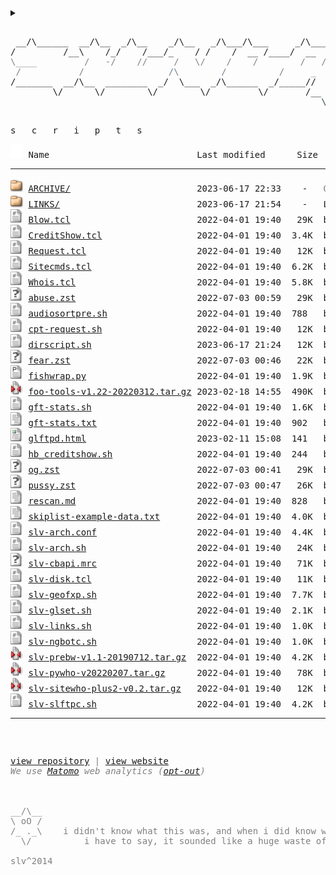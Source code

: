 <html lang="en-US">
<head>
<details><summary></summary>

<title>{{ site.title | default: site.github.repository_name }}</title>
<meta charset="UTF-8">
<link rel="shortcut icon" href="favicon.ico" type="image/x-icon" />
<link rel="stylesheet" href="assets/css/style.css" />
<script type="text/javascript" src="assets/js/piwik.js"></script>
<script type="text/javascript" src="assets/js/updated.js"></script>
</details>
</head>
<body onLoad="lastUpdated('README.md');">  
<div class="slvlogo">
<pre>
<!-- ``` -->
 __/\______  __/\__  _/\__    _/\__   _/\___/\___     _/\____   mfn^AiiA
/         /__\    /_/    /___/_    / /    /  __ /____/  __  /___
<span style="color:Gray;">\____         /   -/    //     /   \/    /    /        /   /    \</span>
<span style="color:SlateGray;"> /           /                /\        /          /     _      /</span>
/_______  __/\__  ________  _/  \___  _/\______  _/_____//     /
        \/      \/        \/        \/         \/       /__  _/
<span style="color:DarkSlateGray;">                                                           \/</span>
<!-- ``` -->
</pre>
</div>
<div class="txtscripts">
<pre>s   c   r   i   p   t   s</pre>
</div>
<pre><img src="assets/icons/blank.gif" alt="Icon "> Name                            Last modified      Size  Description<hr><img src="assets/icons/folder.gif" width="20" height="22" alt="[DIR]"> <a href="ARCHIVE/">ARCHIVE/</a>                        2023-06-17 22:33    -   <font color='Gray'>OLD: archived scripts</font>
<img src="assets/icons/folder.gif" width="20" height="22" alt="[DIR]"> <a href="LINKS/">LINKS/</a>                          2023-06-17 21:54    -   LINKS: other websites with scripts, repos and mirrors
<img src="assets/icons/script.gif" width="20" height="22" alt="[TXT]"> <a href="Blow.tcl">Blow.tcl</a>                        2022-04-01 19:40   29K  by <b>comp, slv</b> - !blow plugin updated with CBC keyx, goes with <a href='fishwrap.py'>fishwrap.py</a>
<img src="assets/icons/script.gif" width="20" height="22" alt="[TXT]"> <a href="CreditShow.tcl">CreditShow.tcl</a>                  2022-04-01 19:40  3.4K  by <b>Holybull, slv</b> - !credits plugin for ngBot, uses <a href='hb_creditshow.sh'>hb_credshow.sh</a>
<img src="assets/icons/script.gif" width="20" height="22" alt="[TXT]"> <a href="Request.tcl">Request.tcl</a>                     2022-04-01 19:40   12K  by <b>comp, slv</b> - !requests ngBot plugin that uses nickdb, goes with <a href='cpt-request.sh'>cpt-request.sh</a>
<img src="assets/icons/script.gif" width="20" height="22" alt="[TXT]"> <a href="Sitecmds.tcl">Sitecmds.tcl</a>                    2022-04-01 19:40  6.2K  by <b>comp, slv</b> - !site plugin updated to work with ngBot
<img src="assets/icons/script.gif" width="20" height="22" alt="[TXT]"> <a href="Whois.tcl">Whois.tcl</a>                       2022-04-01 19:40  5.8K  by <b>comp, E-Liquid, slv</b> - !whois plugin updated to work with ngBot
<img src="assets/icons/unknown.gif" width="20" height="22" alt="[   ]"> <a href="abuse.zst">abuse.zst</a>                       2022-07-03 00:59   29K  by <b>slv</b> - pcustom zs-ng ngBot theme 'abuse' | <a href='abuse.log'>preview</a> | <a href='abuse.zst'>download</a>
<img src="assets/icons/script.gif" width="20" height="22" alt="[TXT]"> <a href="audiosortpre.sh">audiosortpre.sh</a>                 2022-04-01 19:40  788   by <b>slv</b> - little wrapper cscript for audiosorting after pre
<img src="assets/icons/script.gif" width="20" height="22" alt="[TXT]"> <a href="cpt-request.sh">cpt-request.sh</a>                  2022-04-01 19:40   12K  by <b>comp</b> - goes with <a href='Requests.tcl'>Requests.tcl</a>
<img src="assets/icons/script.gif" width="20" height="22" alt="[TXT]"> <a href="dirscript.sh">dirscript.sh</a>                    2023-06-17 21:24   12K  by <b>Jehsom, slv</b> - updated version of mp3 dirscript
<img src="assets/icons/unknown.gif" width="20" height="22" alt="[   ]"> <a href="fear.zst">fear.zst</a>                        2022-07-03 00:46   22K  by <b>fear, slv</b> - custom pzs-ng ngBot theme 'fear' | <a href='fear.log'>preview</a> | <a href='fear.zst'>dowload</a>
<img src="assets/icons/p.gif" width="20" height="22" alt="[TXT]"> <a href="fishwrap.py">fishwrap.py</a>                     2022-04-01 19:40  1.9K  by <b>slv</b> - weechat-fish wrapper for DH1080 keyx, goes with <a href='Blow.tcl'>Blow.tcl</a>
<img src="assets/icons/compressed.gif" width="20" height="22" alt="[   ]"> <a href="foo-tools-v1.22-20220312.tar.gz">foo-tools-v1.22-20220312.tar.gz</a> 2023-02-18 14:55  490K  by <b>tanesha, slv</b>, <a href='https://github.com/silv3rr/foo-tools/graphs/contributors'>1</a>, <a href='https://github.com/glftpd/foo-tools/graphs/contributors'>2</a> - [<a href='https://github.com/silv3rr/foo-tools'><b>LATEST:</b>git</a>] fixed/updated foo-tools, incl foopre+mp3genre
<img src="assets/icons/script.gif" width="20" height="22" alt="[TXT]"> <a href="gft-stats.sh">gft-stats.sh</a>                    2022-04-01 19:40  1.6K  by <b>gft</b> - custom wk/mn/alup stats, can exclude users/groups (<a href='gft-stats.txt'>conf</a>)
<img src="assets/icons/text.gif" width="20" height="22" alt="[TXT]"> <a href="gft-stats.txt">gft-stats.txt</a>                   2022-04-01 19:40  902   by <b>gft</b> - goes with <a href='gft-stats.sh'>gft-stats.sh</a>, add these to glftpd.conf
<img src="assets/icons/layout.gif" width="20" height="22" alt="[TXT]"> <a href="glftpd.html">glftpd.html</a>                     2023-02-11 15:08  141   by <b>glteam</b> - [<a href='https://glftpd.io'><b>OFFICIAL</b>:web</a>] link to glftpd <a href='https://glftpd.nl.eu.org'><b>mirror</b></a>
<img src="assets/icons/script.gif" width="20" height="22" alt="[TXT]"> <a href="hb_creditshow.sh">hb_creditshow.sh</a>                2022-04-01 19:40  244   by <b>Holybull</b> - goes with <a href='CreditShow.tcl'>CreditShow.tcl</a>
<img src="assets/icons/unknown.gif" width="20" height="22" alt="[   ]"> <a href="og.zst">og.zst</a>                          2022-07-03 00:41   29K  by <b>g, slv</b> - custom pzs-ng ngBot theme 'og' | <a href='og.log'>preview</a> | <a href='og.zst'>download</a>
<img src="assets/icons/unknown.gif" width="20" height="22" alt="[   ]"> <a href="pussy.zst">pussy.zst</a>                       2022-07-03 00:47   26K  by <b>slv</b> - custom pzs-ng ngBot theme 'pussy' | <a href='pussy.log'>preview</a> | <a href='pussy.zst'>dowload</a>
<img src="assets/icons/text.gif" width="20" height="22" alt="[TXT]"> <a href="rescan.md">rescan.md</a>                       2022-04-01 19:40  828   by <b>slv</b> - oneliners for pzs-ng rescan | <a href='rescan.txt'>view</a> | <a href='rescan'>download</a>
<img src="assets/icons/text.gif" width="20" height="22" alt="[TXT]"> <a href="skiplist-example-data.txt">skiplist-example-data.txt</a>       2022-04-01 19:40  4.0K  by <b>slv</b> - skiplist-example-data - how to add skiplist to cbftp datafile
<img src="assets/icons/script.gif" width="20" height="22" alt="[   ]"> <a href="slv-arch.conf">slv-arch.conf</a>                   2022-04-01 19:40  4.4K  by <b>slv</b> - archiver: config file, goes with <a href='slv-arch.sh'>slv-arch.sh</a>
<img src="assets/icons/script.gif" width="20" height="22" alt="[TXT]"> <a href="slv-arch.sh">slv-arch.sh</a>                     2022-04-01 19:40   24K  by <b>slv</b> - [<a href='https://github.com/silv3rr/slv-arch'><b>LATEST</b>:git</a>] archiver: moves releases, creates daydirs and tv/season dirs (<a href='slv-arch.conf'>conf</a>)
<img src="assets/icons/unknown.gif" width="20" height="22" alt="[   ]"> <a href="slv-cbapi.mrc">slv-cbapi.mrc</a>                   2022-04-01 19:40   71K  by <b>slv</b> - use cbftp api from mirc: search, dupe, request, invite and site cmds
<img src="assets/icons/script.gif" width="20" height="22" alt="[TXT]"> <a href="slv-disk.tcl">slv-disk.tcl</a>                    2022-04-01 19:40   11K  by <b>slv</b> - monitor raids/disks
<img src="assets/icons/script.gif" width="20" height="22" alt="[TXT]"> <a href="slv-geofxp.sh">slv-geofxp.sh</a>                   2022-04-01 19:40  7.7K  by <b>slv</b> - fxpscript to allow/deny country code(s) using geoip2
<img src="assets/icons/script.gif" width="20" height="22" alt="[TXT]"> <a href="slv-glset.sh">slv-glset.sh</a>                    2022-04-01 19:40  2.1K  by <b>slv</b> - sets gldir for files in bin/sources and sets maxdirlogsize
<img src="assets/icons/script.gif" width="20" height="22" alt="[TXT]"> <a href="slv-links.sh">slv-links.sh</a>                    2022-04-01 19:40  1.0K  by <b>slv</b> - searches daydirs 0day/pda/mp3/mv for matching dirs to create symlinks
<img src="assets/icons/script.gif" width="20" height="22" alt="[TXT]"> <a href="slv-ngbotc.sh">slv-ngbotc.sh</a>                   2022-04-01 19:40  1.0K  by <b>slv</b> - small script to check ngBot changes, use before updating
<img src="assets/icons/compressed.gif" width="20" height="22" alt="[   ]"> <a href="slv-prebw-v1.1-20190712.tar.gz">slv-prebw-v1.1-20190712.tar.gz</a>  2022-04-01 19:40  4.2K  by <b>slv</b> - [<a href='https://github.com/silv3rr/slv-prebw'><b>LATEST:</b>git</a>] pzs-ng dZBot/ngbot plugin to show bw after pre
<img src="assets/icons/compressed.gif" width="20" height="22" alt="[   ]"> <a href="slv-pywho-v20220207.tar.gz">slv-pywho-v20220207.tar.gz</a>      2022-04-01 19:40   78K  by <b>slv</b> - [<a href='https://github.com/silv3rr/pywho'><b>LATEST</b>:git</a>] pywho: pzs-ng's sitewho ported to python
<img src="assets/icons/compressed.gif" width="20" height="22" alt="[   ]"> <a href="slv-sitewho-plus2-v0.2.tar.gz">slv-sitewho-plus2-v0.2.tar.gz</a>   2022-04-01 19:40   12K  by <b>slv</b> - [<a href='https://github.com/silv3rr/sitewho-plus2'><b>LATEST</b>:git</a>] sitewho+2: modded version with user ip/geoip2 country in raw output
<img src="assets/icons/script.gif" width="20" height="22" alt="[TXT]"> <a href="slv-slftpc.sh">slv-slftpc.sh</a>                   2022-04-01 19:40  4.2K  by <b>slv</b> - slftp-cleaner - keeps slFtp dir nice and clean, most useful in cron
<hr></pre>
<pre><div style="color: Gray"><div class="footct">
<span class="footupd" id="lastUpdated"></span>
<span class="footlnk"><a href="https://github.com/silv3rr/scripts">view repository</a> | <a href="https://silv3rr.github.io/scripts/">view website</a><br><i>We use <a href="https://matomo.org/privacy-policy">Matomo</a> web analytics (<a href="https://stats.scripts.nl.eu.org/piwik/index.php?module=CoreAdminHome&action=optOut&language=en&backgroundColor=d3d3d3&fontColor=000&fontSize=10pt&fontFamily=SFMono-Regular,Consolas,Liberation%20Mono,Menlo,Courier,monospace">opt-out</a>)</i>
</span>
</div>
<div class="footstar">
__/\__
\ oO /
/_ ._\    i didn't know what this was, and when i did know what it was,
  \/          i have to say, it sounded like a huge waste of time
</div>
<div class="footslv">slv^2014</div>
</div>
</pre>
<!-- Matomo Image Tracker--><noscript>
<img src="https://stats.scripts.nl.eu.org/piwik/piwik.php?idsite=17&rec=1" style="border:0" alt="" />
</noscript><!-- End Matomo -->
</body>
</html>

